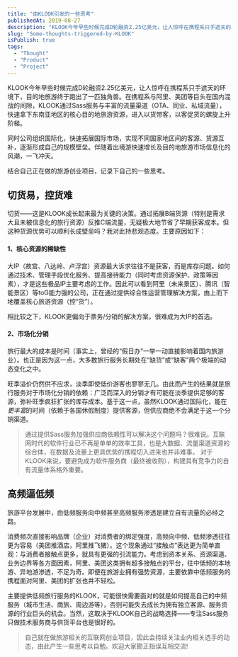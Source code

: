 ```yaml
---
title: "由KLOOK引发的一些思考"
publishedAt: 2019-08-27
description: "KLOOK今年早些时候完成D轮融资2.25亿美元，让人惊呼在携程系只手遮天的环境下，目的地旅游终于跑出了一匹独角兽。因此也让在同领域创业的我有一些思考。"
slug: "Some-thoughts-triggered-by-KLOOK"
isPublish: true
tags:
  - "Thought"
  - "Product"
  - "Project"
---
```


KLOOK今年早些时候完成D轮融资2.25亿美元，让人惊呼在携程系只手遮天的环境下，目的地旅游终于跑出了一匹独角兽。在携程系与阿里、美团等巨头在国内混战的间隙，KLOOK通过Sass服务与丰富的流量渠道（OTA、同业、私域流量），快速拿下东南亚地区的核心目的地旅游资源，进入以货带客，以客促货的螺旋上升阶梯。

同时公司组织国际化，快速拓展国际市场，实现不同国家地区间的客源、货源互补，逐渐形成自己的规模壁垒。伴随着出境游快速增长及目的地旅游市场信息化的风潮，一飞冲天。

结合自己正在做的旅游创业项目，记录下自己的一些思考。

## 切货易，控货难

切货——这是KLOOK成长起来最为关键的决策。通过拓展B端货源（特别是需求大且未被信息化的旅行资源）反推C端流量，无疑极大地节省了早期获客成本。但这种货源优势可以顺利长成壁垒吗？我对此持悲观态度。主要原因如下：

#### 1、核心资源的稀缺性

大IP（故宫、八达岭、卢浮宫）资源最大诉求往往不是获客，而是库存问题。如何通过技术、管理手段优化服务、提高接待能力（同时考虑资源保护、政策等因素），才是这些极品IP主要考虑的工作。因此可以看到阿里（未来景区）、腾讯（智能景区）等toG能力强的公司，正在通过提供综合性运营管理解决方案，由上而下地覆盖核心旅游资源（控“货”）。

相比较之下，KLOOK更偏向于票务/分销的解决方案，很难成为大IP的首选。

#### 2、市场化分销

旅行最大的成本是时间（事实上，曾经的“假日办”一举一动直接影响着国内旅游业）。也正是因为这一点，大多数旅行服务长期处在“缺货”或“缺客”两个极端的动态变化之中。

旺季溢价仍然供不应求，淡季即使低价游客也寥寥无几。由此而产生的结果就是旅行服务对于市场化分销的依赖：广泛而深入的分销才有可能在淡季提供足够的客源，弥补旺季疯狂扩张的库存成本。基于这一点，虽然KLOOK通过国际化，能在*更丰富*的时间（依赖于各国休假制度）提供客源，但供应商绝不会满足于这一个分销渠道。

> 通过提供Sass服务加强供应商依赖性可以解决这个问题吗？很难说。互联网时代的软件行业已不再是单单的效率工具，也是大数据、流量渠道资源的综合体，在数据及流量上更具优势的携程切入进来也并非难事。
对于KLOOK来说，要避免成为软件服务商（最终被收购），构建具有竞争力的自有流量体系格外重要。

## 高频逼低频

旅游平台发展中，由低频服务向中频甚至高频服务渗透是建立自有流量的必经之路。

消费频次直接影响品牌（企业）对消费者的绑定强度，高频向中频、低频渗透往往更为容易（美团推酒店，阿里推飞猪）。这个现象通过“接触点”表达更为简单直观：与消费者接触点更多，就具有更强的引流能力。考虑到资本关系、资源渠道、业务边界等各方面因素，阿里、美团这类拥有超多接触点的平台，往中低频的本地游、异地游渗透，不足为奇。即便在旅游业拥有强势资源，主要依靠中低频服务的携程面对阿里、美团的扩张也并不轻松。

主要提供低频旅行服务的KLOOK，可能很快需要面对的就是如何提高自己的中频服务（城市生活、商旅、周边游等），否则可能失去成长为拥有独立客源、服务资源的行业巨头的机会。当然，这取决于KLOOK自己的战略选择——专注Sass服务只做技术服务商与供货平台也是很好的。

> 自己就在做旅游相关的互联网创业项目，因此会持续关注业内相关选手的动态，由此产生一些思考以自勉。欢迎大家勘正指误互相交流!
